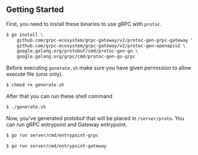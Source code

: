 ## Getting Started 
First, you need to install these binaries to use gRPC with `protoc`. 

```sh 
$ go install \
    github.com/grpc-ecosystem/grpc-gateway/v2/protoc-gen-grpc-gateway \
    github.com/grpc-ecosystem/grpc-gateway/v2/protoc-gen-openapiv2 \
    google.golang.org/protobuf/cmd/protoc-gen-go \
    google.golang.org/grpc/cmd/protoc-gen-go-grpc

```

Before executing `generate.sh` make sure you have given permission to allow execute file (unix only).

```sh 
$ chmod +x generate.sh
```

After that you can run these shell command
```sh
$ ./generate.sh
```

Now, you've generated protobuf that will be placed in `/server/proto`. You can run gRPC entrypoint and Gateway entrypoint.

```sh
$ go run server/cmd/entrypoint-grpc
```

```sh
$ go run server/cmd/entrypoint-gateway
```

